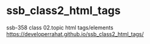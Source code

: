 # ssb_class2_html_tags
ssb-358 class 02.topic html tags/elements
https://developerrahat.github.io/ssb_class2_html_tags/
